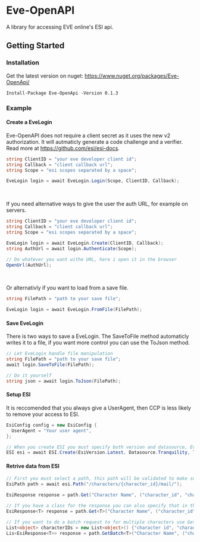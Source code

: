 # Eve-OpenAPI
A library for accessing EVE online's ESI api.

## Getting Started

### Installation
Get the latest version on nuget: https://www.nuget.org/packages/Eve-OpenApi/ <br />
```
Install-Package Eve-OpenApi -Version 0.1.3
```

### Example

#### Create a EveLogin

Eve-OpenAPI does not require a client secret as it uses the new v2 authorization. It will autmaticly generate a code challenge and a verifier. Read more at https://github.com/esi/esi-docs.
```cs
string ClientID = "your eve developer client id";
string Callback = "client callback url";
string Scope = "esi scopes separated by a space";

EveLogin login = await EveLogin.Login(Scope, ClientID, Callback);
```
<br />

If you need alternative ways to give the user the auth URL, for example on servers.
```cs
string ClientID = "your eve developer client id";
string Callback = "client callback url";
string Scope = "esi scopes separated by a space";

EveLogin login = await EveLogin.Create(ClientID, Callback);
string AuthUrl = await login.Authenticate(Scope);

// Do whatever you want withe URL, here i open it in the browser
OpenUrl(AuthUrl);
```
<br />

Or alternativly if you want to load from a save file.
```cs
string FilePath = "path to your save file";

EveLogin login = await EveLogin.FromFile(FilePath);
```
#### Save EveLogin
There is two ways to save a EveLogin. The SaveToFile method automaticly writes it to a file, if you want more control you can use the ToJson method.

```cs
// Let EveLogin handle file manipulation
string FilePath = "path to your save file";
await login.SaveToFile(FilePath);

// Do it yourself
string json = await login.ToJson(FilePath);
```
#### Setup ESI
It is reccomended that you always give a UserAgent, then CCP is less likely to remove your access to ESI.
```cs
EsiConfig config = new EsiConfig {
  UserAgent = "Your user agent",
};

// When you create ESI you must specify both version and datasource, Eve-OpenaAPI will then automaticly downlad the spec for that version.
ESI esi = await ESI.Create(EsiVersion.Latest, Datasource.Tranquility, login, client, config);
```
#### Retrive data from ESI
```cs
// First you must select a path, this path will be validated to make sure you are using the right EsiVersion
EsiPath path = await esi.Path("/characters/{character_id}/mail/");

EsiResponse response = path.Get("Character Name", ("character_id", "character id"));

// If you have a class for the response you can also specify that in the request.
EsiResponse<T> response = path.Get<T>("Character Name", ("character_id", "character id"));

// If you want to do a batch request to for multiple characters use GetBatch
List<object> characterIDs = new List<object>() {"character id", "character id"};
Lis<EsiResponse<T>> response = path.GetBatch<T>("Character Name", ("character_id", characterIDs));
```
